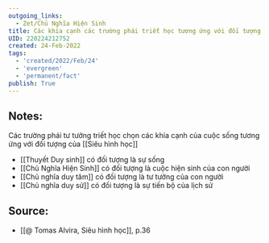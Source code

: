 ```yaml
---
outgoing_links:
  - Zet/Chủ Nghĩa Hiện Sinh
title: Các khía cạnh các trường phái triết học tương ứng với đối tượng của siêu hình học
UID: 220224212752
created: 24-Feb-2022
tags:
  - 'created/2022/Feb/24'
  - 'evergreen'
  - 'permanent/fact'
publish: True
---
```

## Notes:
Các trường phái tư tưởng triết học chọn các khía cạnh của cuộc sống tương ứng với đối tượng của [[Siêu hình học]]

- [[Thuyết Duy sinh]] có đối tượng là sự sống
- [[Chủ Nghĩa Hiện Sinh]] có đối tượng là cuộc hiện sinh của con người
- [[Chủ nghĩa duy tâm]] có đối tượng là tư tưởng của con người
- [[Chủ nghĩa duy sử]] có đối tượng là sự tiến bộ của lịch sử

## Source:
- [[@ Tomas Alvira, Siêu hình học]], p.36




